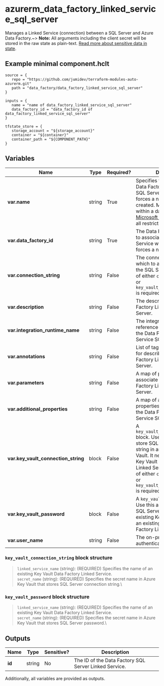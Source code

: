 # azurerm_data_factory_linked_service_sql_server

Manages a Linked Service (connection) between a SQL Server and Azure Data Factory.~> **Note:** All arguments including the client secret will be stored in the raw state as plain-text. [Read more about sensitive data in state](/docs/state/sensitive-data.html).

## Example minimal component.hclt

```hcl
source = {
   repo = "https://github.com/jumidev/terraform-modules-auto-azurerm.git" 
   path = "data_factory/data_factory_linked_service_sql_server" 
}

inputs = {
   name = "name of data_factory_linked_service_sql_server" 
   data_factory_id = "data_factory_id of data_factory_linked_service_sql_server" 
}

tfstate_store = {
   storage_account = "${storage_account}" 
   container = "${container}" 
   container_path = "${COMPONENT_PATH}" 
}

```

## Variables

| Name | Type | Required? |  Description |
| ---- | ---- | --------- |  ----------- |
| **var.name** | string | True | Specifies the name of the Data Factory Linked Service SQL Server. Changing this forces a new resource to be created. Must be unique within a data factory. See the [Microsoft documentation](https://docs.microsoft.com/azure/data-factory/naming-rules) for all restrictions. | 
| **var.data_factory_id** | string | True | The Data Factory ID in which to associate the Linked Service with. Changing this forces a new resource. | 
| **var.connection_string** | string | False | The connection string in which to authenticate with the SQL Server. Exactly one of either `connection_string` or `key_vault_connection_string` is required. | 
| **var.description** | string | False | The description for the Data Factory Linked Service SQL Server. | 
| **var.integration_runtime_name** | string | False | The integration runtime reference to associate with the Data Factory Linked Service SQL Server. | 
| **var.annotations** | string | False | List of tags that can be used for describing the Data Factory Linked Service SQL Server. | 
| **var.parameters** | string | False | A map of parameters to associate with the Data Factory Linked Service SQL Server. | 
| **var.additional_properties** | string | False | A map of additional properties to associate with the Data Factory Linked Service SQL Server. | 
| **var.key_vault_connection_string** | block | False | A `key_vault_connection_string` block. Use this argument to store SQL Server connection string in an existing Key Vault. It needs an existing Key Vault Data Factory Linked Service. Exactly one of either `connection_string` or `key_vault_connection_string` is required. | 
| **var.key_vault_password** | block | False | A `key_vault_password` block. Use this argument to store SQL Server password in an existing Key Vault. It needs an existing Key Vault Data Factory Linked Service. | 
| **var.user_name** | string | False | The on-premises Windows authentication user name. | 

### `key_vault_connection_string` block structure

> `linked_service_name` (string): (REQUIRED) Specifies the name of an existing Key Vault Data Factory Linked Service.\
> `secret_name` (string): (REQUIRED) Specifies the secret name in Azure Key Vault that stores SQL Server connection string.\

### `key_vault_password` block structure

> `linked_service_name` (string): (REQUIRED) Specifies the name of an existing Key Vault Data Factory Linked Service.\
> `secret_name` (string): (REQUIRED) Specifies the secret name in Azure Key Vault that stores SQL Server password.\



## Outputs

| Name | Type | Sensitive? | Description |
| ---- | ---- | --------- | --------- |
| **id** | string | No  | The ID of the Data Factory SQL Server Linked Service. | 

Additionally, all variables are provided as outputs.

